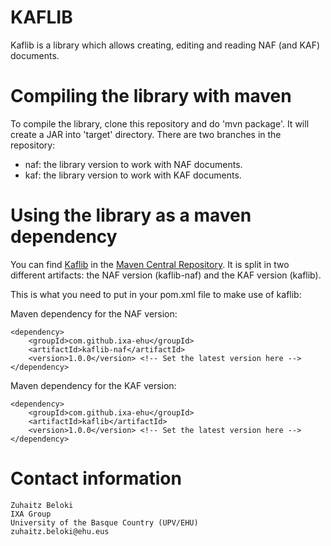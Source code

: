 KAFLIB
======

Kaflib is a library which allows creating, editing and reading NAF (and KAF) documents.


Compiling the library with maven
================================

To compile the library, clone this repository and do 'mvn package'. It will create a JAR into 'target' directory. There are two branches in the repository:
* naf: the library version to work with NAF documents.
* kaf: the library version to work with KAF documents.


Using the library as a maven dependency
=======================================

You can find [Kaflib](http://search.maven.org/#search|ga|1|kaflib) in the [Maven Central Repository](http://search.maven.org/). It is split in two different artifacts: the NAF version (kaflib-naf) and the KAF version (kaflib).

This is what you need to put in your pom.xml file to make use of kaflib:

Maven dependency for the NAF version:
````shell
<dependency>
    <groupId>com.github.ixa-ehu</groupId>
    <artifactId>kaflib-naf</artifactId>
    <version>1.0.0</version> <!-- Set the latest version here -->
</dependency>
````

Maven dependency for the KAF version:
````shell
<dependency>
    <groupId>com.github.ixa-ehu</groupId>
    <artifactId>kaflib</artifactId>
    <version>1.0.0</version> <!-- Set the latest version here -->
</dependency>
````


Contact information
===================

````shell
Zuhaitz Beloki
IXA Group
University of the Basque Country (UPV/EHU)
zuhaitz.beloki@ehu.eus
````

